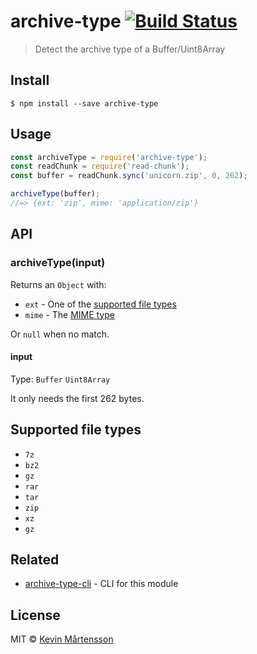 # archive-type [![Build Status](https://travis-ci.org/kevva/archive-type.svg?branch=master)](https://travis-ci.org/kevva/archive-type)

> Detect the archive type of a Buffer/Uint8Array

## Install

```
$ npm install --save archive-type
```

## Usage

```js
const archiveType = require('archive-type');
const readChunk = require('read-chunk');
const buffer = readChunk.sync('unicorn.zip', 0, 262);

archiveType(buffer);
//=> {ext: 'zip', mime: 'application/zip'}
```

## API

### archiveType(input)

Returns an `Object` with:

- `ext` - One of the [supported file types](#supported-file-types)
- `mime` - The [MIME type](http://en.wikipedia.org/wiki/Internet_media_type)

Or `null` when no match.

#### input

Type: `Buffer` `Uint8Array`

It only needs the first 262 bytes.

## Supported file types

- `7z`
- `bz2`
- `gz`
- `rar`
- `tar`
- `zip`
- `xz`
- `gz`

## Related

- [archive-type-cli](https://github.com/kevva/archive-type-cli) - CLI for this module

## License

MIT © [Kevin Mårtensson](https://github.com/kevva)
